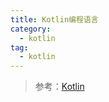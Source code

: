 ```yaml
---
title: Kotlin编程语言
category: 
  - kotlin
tag:
  - kotlin
---
```


> 参考：[Kotlin](/zkq/kotlin/1-env-setup.html)
